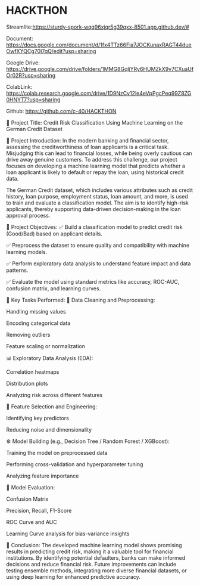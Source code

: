 # HACKTHON

Streamlite:https://sturdy-spork-wqq96xjqr5g39qxx-8501.app.github.dev/#

Document: https://docs.google.com/document/d/1fx4TTz66Fia7JOCKunaxRAGT44dueOwfXYQCg70I7qQ/edit?usp=sharing

Google Drive:
https://drive.google.com/drive/folders/1MMG8GqljYRy6HUMZkX9v7CXuaUfOr02R?usp=sharing

ColabLink:
https://colab.research.google.com/drive/1D9NzCv12le4eVpPgcPeq99Z8ZG0HNYT7?usp=sharing

Github:
https://github.com/c-40/HACKTHON


🔷 Project Title:
Credit Risk Classification Using Machine Learning on the German Credit Dataset

🔶 Project Introduction:
In the modern banking and financial sector, assessing the creditworthiness of loan applicants is a critical task. Misjudging this can lead to financial losses, while being overly cautious can drive away genuine customers. To address this challenge, our project focuses on developing a machine learning model that predicts whether a loan applicant is likely to default or repay the loan, using historical credit data.

The German Credit dataset, which includes various attributes such as credit history, loan purpose, employment status, loan amount, and more, is used to train and evaluate a classification model. The aim is to identify high-risk applicants, thereby supporting data-driven decision-making in the loan approval process.

🔹 Project Objectives:
✅ Build a classification model to predict credit risk (Good/Bad) based on applicant details.

✅ Preprocess the dataset to ensure quality and compatibility with machine learning models.

✅ Perform exploratory data analysis to understand feature impact and data patterns.

✅ Evaluate the model using standard metrics like accuracy, ROC-AUC, confusion matrix, and learning curves.

🔸 Key Tasks Performed:
🧼 Data Cleaning and Preprocessing:

Handling missing values

Encoding categorical data

Removing outliers

Feature scaling or normalization

📊 Exploratory Data Analysis (EDA):

Correlation heatmaps

Distribution plots

Analyzing risk across different features

🔢 Feature Selection and Engineering:

Identifying key predictors

Reducing noise and dimensionality

⚙️ Model Building (e.g., Decision Tree / Random Forest / XGBoost):

Training the model on preprocessed data

Performing cross-validation and hyperparameter tuning

Analyzing feature importance

🧪 Model Evaluation:

Confusion Matrix

Precision, Recall, F1-Score

ROC Curve and AUC

Learning Curve analysis for bias-variance insights

🔶 Conclusion:
The developed machine learning model shows promising results in predicting credit risk, making it a valuable tool for financial institutions. By identifying potential defaulters, banks can make informed decisions and reduce financial risk. Future improvements can include testing ensemble methods, integrating more diverse financial datasets, or using deep learning for enhanced predictive accuracy.
